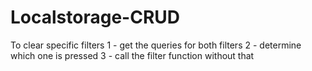 # Localstorage-CRUD

To clear specific filters
1 - get the queries for both filters
2 - determine which one is pressed
3 - call the filter function without that
